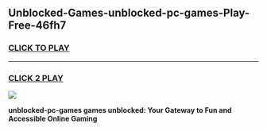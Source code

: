 
## Unblocked-Games-unblocked-pc-games-Play-Free-46fh7
<h3>
<a href="https://premium76.site?title=unblocked-pc-games&ref=21A">CLICK TO PLAY</a></h3>
<hr>

<h3>
<a href="https://premium76.site?title=unblocked-pc-games&ref=21A">CLICK 2 PLAY</a>
  
</h3>

<a href="https://premium76.site?title=unblocked-pc-games&ref=21A"><img src="https://clearcache.store/games.png"></a>


**unblocked-pc-games games unblocked: Your Gateway to Fun and Accessible Online Gaming**
